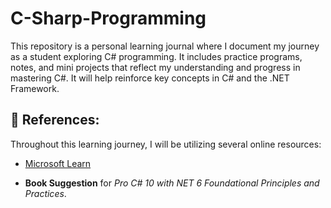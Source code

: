 # C-Sharp-Programming

This repository is a personal learning journal where I document my journey as a student exploring C# programming. It includes practice programs, notes, and mini projects that reflect my understanding and progress in mastering C#. It will help reinforce key concepts in C# and the .NET Framework.

## 📖 References:
Throughout this learning journey, I will be utilizing several online resources:
* [Microsoft Learn](https://learn.microsoft.com/en-us/dotnet/csharp/)

* **Book Suggestion** for *Pro C# 10 with NET 6 Foundational Principles and Practices*.
